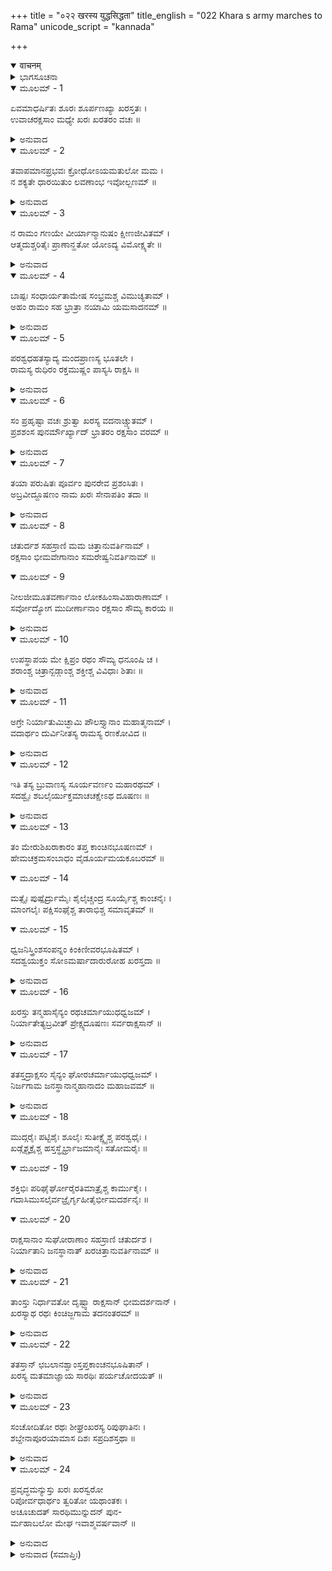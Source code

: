 +++
title = "०२२ खरस्य युद्धसिद्धता"
title_english = "022 Khara s army marches to Rama"
unicode_script = "kannada"

+++
<details open><summary>वाचनम्</summary>

<div class="audioEmbed"  caption="श्रीराम-हरिसीताराममूर्ति-घनपाठिभ्यां वचनम्" src="https://archive.org/download/Ramayana-recitation-Sriram-harisItArAmamUrti-Ghanapaati-v2/Kanda_3/Kanda_3_ARK-022-Kharasya_Yudhdha_Sidhathaa.mp3"></div>
</details>



<details><summary>ಭಾಗಸೂಚನಾ</summary>

ಹದಿನಾಲ್ಕು ಸಾವಿರ ರಾಕ್ಷಸಯೋಧರೊಂದಿಗೆ ಖರ-ದೂಷಣರು ಪಂಚವಟಿಗೆ ಹೋದುದು
</details>

<details open><summary>ಮೂಲಮ್ - 1</summary>

ಏವಮಾಧರ್ಷಿತಃ ಶೂರಃ ಶೂರ್ಪಣಖ್ಯಾ ಖರಸ್ತತಃ ।  
ಉವಾಚರಕ್ಷಸಾಂ ಮಧ್ಯೇ ಖರಃ ಖರತರಂ ವಚಃ ॥
</details>

<details><summary>ಅನುವಾದ</summary>

ಶೂರ್ಪಣಖಿಯಿಂದ ಹೀಗೆ ನಿಂದಿತನಾದ ಶೂರ-ವೀರ ಖರನು ರಾಕ್ಷಸರ ನಡುವೆ ಅತ್ಯಂತ ಕಠೋರ ವಾಣಿಯಲ್ಲಿ ಇಂತೆಂದನು-॥1॥
</details>

<details open><summary>ಮೂಲಮ್ - 2</summary>

ತವಾಪಮಾನಪ್ರಭವಃ ಕ್ರೋಧೋಽಯಮತುಲೋ ಮಮ ।  
ನ ಶಕ್ಯತೇ ಧಾರಯಿತುಂ ಲವಣಾಂಭ ಇವೋಲ್ಬಣಮ್ ॥
</details>

<details><summary>ಅನುವಾದ</summary>

ತಂಗೀ! ನಿನ್ನ ಅಪಮಾನದಿಂದಾಗಿ ನನಗೆ ತಡೆಯಲಾರದಷ್ಟು ಕ್ರೋಧ ಉಂಟಾಗಿದೆ. ಇದನ್ನು ಧರಿಸುವುದು ಅಥವಾ ಅದುಮಿ ಇಡಲು ಪೂರ್ಣಿಮೆಯಂದು ಉಕ್ಕಿದ ಸಮುದ್ರದ ನೀರನ್ನು ತಡೆಯಲು ಸಾಧ್ಯವಾಗದಂತೆ, ಯಾವ ವಿಧದಿಂದಲೂ ಸಂಭವಿಸಲಾರದು. (ಅಥವಾ ಗಾಯದ ಮೇಲೆ ಉಪ್ಪಿನ ನೀರು ಹಾಕಿದಾಗ ಅಸಹ್ಯವಾಗುವಂತೆ ಸಹಿಸಲಾಗುವುದಿಲ್ಲ..॥2॥
</details>

<details open><summary>ಮೂಲಮ್ - 3</summary>

ನ ರಾಮಂ ಗಣಯೇ ವೀರ್ಯಾನ್ಮಾನುಷಂ ಕ್ಷೀಣಜೀವಿತಮ್ ।  
ಆತ್ಮದುಶ್ಚರಿತೈಃ ಪ್ರಾಣಾನ್ಹತೋ ಯೋಽದ್ಯ ವಿಮೋಕ್ಷ್ಯತೇ ॥
</details>

<details><summary>ಅನುವಾದ</summary>

ನಾನು ಪರಾಕ್ರಮದ ದೃಷ್ಟಿಯಿಂದ ರಾಮನನ್ನು ಗಣನೆಗೆ ತರುವುದಿಲ್ಲ. ಏಕೆಂದರೆ ಆ ಮನುಷ್ಯನ ಜೀವನ ಈಗ ಕ್ಷೀಣವಾಗುತ್ತಾ ಸಾಗಿದೆ. ಅವನು ತನ್ನ ದುಷ್ಕರ್ಮದಿಂದಲೇ ಸತ್ತುಹೋಗಿ, ಇಂದೇ ಪ್ರಾಣಗಳನ್ನು ಕಳೆದುಕೊಳ್ಳುವನು.॥3॥
</details>

<details open><summary>ಮೂಲಮ್ - 4</summary>

ಬಾಷ್ಪಃ ಸಂಧಾರ್ಯತಾಮೇಷ ಸಂಭ್ರಮಶ್ಚ ವಿಮುಚ್ಯತಾಮ್ ।  
ಅಹಂ ರಾಮಂ ಸಹ ಭ್ರಾತ್ರಾ ನಯಾಮಿ ಯಮಸಾದನಮ್ ॥
</details>

<details><summary>ಅನುವಾದ</summary>

ನೀನು ನಿನ್ನ ಕಂಬನಿಯನ್ನು ನಿಲ್ಲಿಸು ಹಾಗೂ ಈ ಗಾಬರಿಯನ್ನು ಬಿಡು. ನಾನು ತಮ್ಮನೊಡನೆ ರಾಮನನ್ನು ಈಗಲೇ ಯಮಲೋಕಕ್ಕೆ ಕಳಿಸುವೆನು.॥4॥
</details>

<details open><summary>ಮೂಲಮ್ - 5</summary>

ಪರಶ್ವಧಹತಸ್ಯಾದ್ಯ ಮಂದಪ್ರಾಣಸ್ಯ ಭೂತಲೇ ।  
ರಾಮಸ್ಯ ರುಧಿರಂ ರಕ್ತಮುಷ್ಣಂ ಪಾಸ್ಯಸಿ ರಾಕ್ಷಸಿ ॥
</details>

<details><summary>ಅನುವಾದ</summary>

ರಾಕ್ಷಸೀ! ಇಂದೇ ನನ್ನ ಕೊಡಲಿಯ ಹೊಡೆತದಿಂದ ನಿಷ್ಪ್ರಾಣವಾಗಿ ಧರೆಯಲ್ಲಿ ಬಿದ್ದಿರುವ ರಾಮನ ಬಿಸಿ-ಬಿಸಿ ರಕ್ತವು ನಿನಗೆ ಕುಡಿಯಲು ಸಿಗುವುದು.॥5॥
</details>

<details open><summary>ಮೂಲಮ್ - 6</summary>

ಸಂ ಪ್ರಹೃಷ್ಟಾ ವಚಃ ಶ್ರುತ್ವಾ ಖರಸ್ಯ ವದನಾಚ್ಚ್ಯುತಮ್ ।  
ಪ್ರಶಶಂಸ ಪುನರ್ಮೌರ್ಖ್ಯಾದ್ ಭ್ರಾತರಂ ರಕ್ಷಸಾಂ ವರಮ್ ॥
</details>

<details><summary>ಅನುವಾದ</summary>

ಖರನು ಹೇಳಿದ ಮಾತನ್ನು ಕೇಳಿ ಶೂರ್ಪಣಖಿಗೆ ಬಹಳ ಸಂತೋಷವಾಯಿತು. ಅವಳು ಮೂರ್ಖತೆಯಿಂದ ರಾಕ್ಷಸರಲ್ಲಿ ಶ್ರೇಷ್ಠ ಅಣ್ಣನಾದ ಖರನನ್ನು ಭೂರಿ-ಭೂರಿ ಪ್ರಶಂಸಿದಳು.॥6॥
</details>

<details open><summary>ಮೂಲಮ್ - 7</summary>

ತಯಾ ಪರುಷಿತಃ ಪೂರ್ವಂ ಪುನರೇವ ಪ್ರಶಂಸಿತಃ ।  
ಅಬ್ರವೀದ್ದೂಷಣಂ ನಾಮ ಖರಃ ಸೇನಾಪತಿಂ ತದಾ ॥
</details>

<details><summary>ಅನುವಾದ</summary>

ತಾನು ಮೊದಲು ಯಾರನ್ನು ಕಠೋರವಾಣಿಯಿಂದ ತಿರಸ್ಕರಿಸಿದ್ದಳೋ, ಮತ್ತೆ ಯಾರನ್ನು ಅತ್ಯಂತ ಹೊಗಳಿದ್ದಳೋ ಆ ಖರನು ಆಗ ತನ್ನ ಸೇನಾಪತಿಯಾದ ದೂಷಣನಲ್ಲಿ ಹೇಳಿದನು.॥7॥
</details>

<details open><summary>ಮೂಲಮ್ - 8</summary>

ಚತುರ್ದಶ ಸಹಸ್ರಾಣಿ ಮಮ ಚಿತ್ತಾನುವರ್ತಿನಾಮ್ ।  
ರಕ್ಷಸಾಂ ಭೀಮವೇಗಾನಾಂ ಸಮರೇಷ್ವನಿವರ್ತಿನಾಮ್ ॥
</details>

<details open><summary>ಮೂಲಮ್ - 9</summary>

ನೀಲಜೀಮೂತವರ್ಣಾನಾಂ ಲೋಕಹಿಂಸಾವಿಹಾರಾಣಾಮ್ ।  
ಸರ್ವೋದ್ಯೋಗ ಮುದೀರ್ಣಾನಾಂ ರಕ್ಷಸಾಂ ಸೌಮ್ಯ ಕಾರಯ ॥
</details>

<details><summary>ಅನುವಾದ</summary>

ಸೌಮ್ಯ! ನನ್ನ ಮನಸ್ಸಿಗೆ ಅನುಕೂಲವಾಗಿ ನಡೆಯುವ, ಯುದ್ಧದಿಂದ ಎಂದು ಹಿಂದೆಗೆಯದವ, ಭಯಂಕರ ವೇಗಶಾಲೀ, ಕರೀ ಮೊಡಗಳಂತೆ ಕಪ್ಪು ಬಣ್ಣದವ, ಜನರ ಹಿಂಸೆಯಿಂದ ಕ್ರೀಡಿಸುವ ಹಾಗೂ ಯುದ್ಧದಲ್ಲಿ ಉತ್ಸಾಹಿಯಾಗಿ ಮುನ್ನುಗ್ಗುವ ದೂಷಣನೇ! ಹದಿನಾಲ್ಕು ಸಾವಿರ ರಾಕ್ಷಸರನ್ನು ಯುದ್ಧಕ್ಕಾಗಿ ಕಳಿಸುವ ಸಿದ್ಧತೆಯನ್ನು ಮಾಡ.॥8-9॥
</details>

<details open><summary>ಮೂಲಮ್ - 10</summary>

ಉಪಸ್ಥಾಪಯ ಮೇ ಕ್ಷಿಪ್ರಂ ರಥಂ ಸೌಮ್ಯ ಧನೂಂಷಿ ಚ ।  
ಶರಾಂಶ್ಚ ಚಿತ್ರಾನ್ಖಡ್ಗಾಂಶ್ಚ ಶಕ್ತೀಶ್ಚ ವಿವಿಧಾಃ ಶಿತಾಃ ॥
</details>

<details><summary>ಅನುವಾದ</summary>

ಸೇನಾಪತಿಯೇ! ನೀನು ಬೇಗನೇ ನನ್ನ ರಥವನ್ನು ಇಲ್ಲಿಗೆ ತರಿಸು. ಅದರಲ್ಲಿ ಅನೇಕ ಧನುರ್ಬಾಣ, ವಿಚಿತ್ರವಾದ ಖಡ್ಗಗಳನ್ನು ನಾನಾ ಪ್ರಕಾರದ ತೀಕ್ಷ್ಣ ಶಕ್ತಿಗಳನ್ನೂ ತುಂಬಿರಲಿ.॥10॥
</details>

<details open><summary>ಮೂಲಮ್ - 11</summary>

ಅಗ್ರೇ ನಿರ್ಯಾತುಮಿಚ್ಛಾಮಿ ಪೌಲಸ್ತ್ಯಾನಾಂ ಮಹಾತ್ಮನಾಮ್ ।  
ವದಾರ್ಥಂ ದುರ್ವಿನೀತಸ್ಯ ರಾಮಸ್ಯ ರಣಕೋವಿದ ॥
</details>

<details><summary>ಅನುವಾದ</summary>

ರಣಕುಶಲ ವೀರನೇ! ಈ ದರ್ವಿನೀತನಾದ, ಅವಿಧೇಯನಾದ ಶ್ರೀರಾಮನನ್ನು ವಧಿಸಲಿಕ್ಕಾಗಿ ಮಹಾಮನಸ್ವೀ ಪುಲಸ್ತ್ಯವಂಶೀ ರಾಕ್ಷಸರ ಮುಂದುಗಡೆ ನಾನೇ ಹೋಗಲು ಬಯಸುತ್ತೇನೆ.॥11॥
</details>

<details open><summary>ಮೂಲಮ್ - 12</summary>

ಇತಿ ತಸ್ಯ ಬ್ರುವಾಣಸ್ಯ ಸೂರ್ಯವರ್ಣಂ ಮಹಾರಥಮ್ ।  
ಸದಶ್ವೈಃ ಶಬಲೈರ್ಯುಕ್ತಮಾಚಚಕ್ಷೇಽಥ ದೂಷಣಃ ॥
</details>

<details><summary>ಅನುವಾದ</summary>

ಖರನು ಹೀಗೆ ಆಜ್ಞಾಪಿಸುತ್ತಲೇ ಒಂದು ಸೂರ್ಯನಂತೆ ಪ್ರಕಾಶಮಾನವಾದ ಮತ್ತು ಚಿತ್ರವರ್ಣದ ಕುದುರೆಗಳನ್ನು ಹೂಡಿದ ವಿಶಾಲರಥವು ಅಲ್ಲಿಗೆ ಬಂದಿರುವುದನ್ನು ದೂಷಣನು ಖರನಿಗೆ ಸೂಚಿಸಿದನು.॥12॥
</details>

<details open><summary>ಮೂಲಮ್ - 13</summary>

ತಂ ಮೇರುಶಿಖರಾಕಾರಂ ತಪ್ತ ಕಾಂಚಿನಭೂಷಣಮ್ ।  
ಹೇಮಚಕ್ರಮಸಂಬಾಧಂ ವೈಡೂರ್ಯಮಯಕೂಬರಮ್ ॥
</details>

<details open><summary>ಮೂಲಮ್ - 14</summary>

ಮತ್ಸೈಃ ಪುಷ್ಪೈರ್ದ್ರುಮೈಃ ಶೈಲೈಚ್ಚಂದ್ರ ಸೂರ್ಯೈಶ್ಚ ಕಾಂಚನೈಃ ।  
ಮಾಂಗಲೈಃ  ಪಕ್ಷಿಸಂಘೈಶ್ಚ ತಾರಾಭಿಶ್ಚ ಸಮಾವೃತಮ್ ॥
</details>

<details open><summary>ಮೂಲಮ್ - 15</summary>

ಧ್ವಜನಿಸ್ತ್ರಿಂಶಸಂಪನ್ನಂ ಕಿಂಕಿಣೀವರಭೂಷಿತಮ್ ।  
ಸದಶ್ವಯುಕ್ತಂ ಸೋಽಮರ್ಷಾದಾರುರೋಹ ಖರಸ್ತದಾ ॥
</details>

<details><summary>ಅನುವಾದ</summary>

ಆ ರಥವು ಮೇರುಪರ್ವತದಂತೆ ಎತ್ತರವಾಗಿತ್ತು, ಅದನ್ನು ಪುಟಕ್ಕಿಟ್ಟ ಚಿನ್ನದಿಂದ ಅಲಂಕರಿಸಲಾಗಿತ್ತು. ಬಹಳ ವಿಸ್ತಾರವಾದ ಆ ರಥದ ಮೂಕಿಯು ವೈಢೂರ್ಯಮಯವಾಗಿತ್ತು, ಅದಕ್ಕೆ ಸುವರ್ಣಮಯವಾದ ಚಕ್ರಗಳಿದ್ದವು. ಅದನ್ನು ಅಲಂಕರಿಸಲು ಚಿನ್ನದ ಮೀನು, ಹೂವು, ವೃಕ್ಷ, ಪರ್ವತ, ಚಂದ್ರ, ಸೂರ್ಯ, ಮಾಂಗಲಿಕ ಪಕ್ಷಿಗಳ ಸಮುದಾಯ ಹಾಗೂ ನಕ್ಷತ್ರಗಳಿಂದ ಆ ರಥವು ಸುಶೋಭಿತವಾಗಿತ್ತು. ಅದರ ಮೇಲೆ ಧ್ವಜವು ಹಾರಾಡುತ್ತಿದ್ದು, ರಥದೊಳಗೆ ಖಡ್ಗವೇ ಮೊದಲಾದ ಅಸ್ತ್ರ-ಶಸ್ತ್ರಗಳನ್ನು ಇರಿಸಲಾಗಿತ್ತು. ಸಣ್ಣ-ಸಣ್ಣ ಗಂಟೆಗಳಿಂದ, ಸುಂದರಗೆಜ್ಜೆಗಳಿಂದ ಅಲಂಕರಿಸಿದ, ಉತ್ತಮ ಕುದುರೆಗಳಿಂದ ಕೂಡಿದ ಆ ರಥದ ಮೇಲೆ ರಾಕ್ಷಸರಾಜ ಖರನು ಆರೂಢನಾದನು. ತನ್ನ ತಂಗಿಯ ಅಪಮಾನವನ್ನು ನೆನೆದು ಮನಸ್ಸಿನಲ್ಲಿ ಬಹಳ ಸಿಟ್ಟುಗೊಂಡಿದ್ದನು.॥13-15॥
</details>

<details open><summary>ಮೂಲಮ್ - 16</summary>

ಖರಸ್ತು ತನ್ಮಹಾಸೈನ್ಯಂ ರಥಚರ್ಮಾಯುಧಧ್ವಜಮ್ ।  
ನಿರ್ಯಾತೇತ್ಯಬ್ರವೀತ್  ಪ್ರೇಕ್ಷ್ಯದೂಷಣಃ ಸರ್ವರಾಕ್ಷಸಾನ್ ॥
</details>

<details><summary>ಅನುವಾದ</summary>

ರಥ, ಗುರಾಣಿ, ಅಸ್ತ್ರ-ಶಸ್ತ್ರ ಹಾಗೂ ಧ್ವಜದಿಂದ ಸಂಪನ್ನನಾದ ಆ ವಿಶಾಲ ಸೈನ್ಯವನ್ನು ನೋಡಿ ಖರ ಮತ್ತು ದೂಷಣರು ಸಮಸ್ತ ರಾಕ್ಷಸರಿಗೆ, ‘ಹೊರಡಿ, ಮುಂದಕ್ಕೆ ನಡೆಯಿರಿ’ ಎಂದು ಹೇಳಿದರು.॥16॥
</details>

<details open><summary>ಮೂಲಮ್ - 17</summary>

ತತಸ್ತದ್ರಾಕ್ಷಸಂ ಸೈನ್ಯಂ ಘೋರಚರ್ಮಾಯುಧಧ್ವಜಮ್ ।  
ನಿರ್ಜಗಾಮ ಜನಸ್ಥಾನಾನ್ಮಹಾನಾದಂ ಮಹಾಜವಮ್ ॥
</details>

<details><summary>ಅನುವಾದ</summary>

ಹೊರಡಲು ಅಪ್ಪಣೆಯಾಗುತ್ತಲೇ ಭಯಂಕರ ಗುರಾಣಿ, ಅಸ್ತ್ರ-ಶಸ್ತ್ರ ಹಾಗೂ ಧ್ವಜದಿಂದ ಕೂಡಿದ ಆ ವಿಶಾಲರಾಕ್ಷಸ ಸೈನ್ಯವು ಜೋರು-ಜೋರಾಗಿ ಗರ್ಜಿಸುತ್ತಾ ಜನಸ್ಥಾನದಿಂದ ವೇಗವಾಗಿ ಹೊರಟಿತು.॥17॥
</details>

<details open><summary>ಮೂಲಮ್ - 18</summary>

ಮುದ್ಗರೈಃ ಪಟ್ಟಿಶೈಃ ಶೂಲೈಃ ಸುತೀಕ್ಷ್ಣೈಶ್ಚ ಪರಶ್ವಧೈಃ ।  
ಖಡ್ಗೈಶ್ಚಕ್ರೈಶ್ಚ ಹಸ್ತಸ್ಥೈರ್ಭ್ರಾಜಮಾನೈಃ ಸತೋಮರೈಃ ॥
</details>

<details open><summary>ಮೂಲಮ್ - 19</summary>

ಶಕ್ತಿಭಿಃ ಪರಿಘೈರ್ಘೋರೈರತಿಮಾತ್ರೈಶ್ಚ ಕಾರ್ಮುಕೈಃ ।  
ಗದಾಸಿಮುಸಲೈರ್ವಜ್ರೈರ್ಗೃಹೀತೈರ್ಭೀಮದರ್ಶನೈಃ ॥
</details>

<details open><summary>ಮೂಲಮ್ - 20</summary>

ರಾಕ್ಷಸಾನಾಂ ಸುಘೋರಾಣಾಂ ಸಹಸ್ರಾಣಿ ಚತುರ್ದಶ ।  
ನಿರ್ಯಾತಾನಿ ಜನಸ್ಥಾನಾತ್ ಖರಚಿತ್ತಾನುವರ್ತಿನಾಮ್ ॥
</details>

<details><summary>ಅನುವಾದ</summary>

ಸೈನಿಕರ ಕೈಗಳಲ್ಲಿ ಮುದ್ಗರ, ಪಟ್ಟಿಶ, ಶೂಲ, ಹರಿತವಾದ ಗಂಡುಕೊಡಲಿ, ಖಡ್ಗ, ಚಕ್ರ, ಮುಸಲ, ವಜ್ರ (ಎಂಟು ಮೂಲೆಗಳುಳ್ಳ ವಿಶೇಷ ಆಯುಧ) ಇವು ಆ ರಾಕ್ಷಸರ ಕೈಗಳಲ್ಲಿ ಭಯಾನಕವಾಗಿ ತೋರುತ್ತಿದ್ದವು. ಈ ಅಸ್ತ್ರ-ಶಸ್ತ್ರಗಳಿಂದ ಕೂಡಿದ ಖರನ ಮನದ ಇಚ್ಛೆಗನುಸಾರ ನಡೆಯುವ ಅತ್ಯಂತ ಭಯಂಕರ ಹದಿನಾಲ್ಕು ಸಾವಿರ ರಾಕ್ಷಸರು ಜನಸ್ಥಾನದಿಂದ ಯುದ್ಧಕ್ಕಾಗಿ ಹೊರಟುಬಿಟ್ಟರು.॥18-20॥
</details>

<details open><summary>ಮೂಲಮ್ - 21</summary>

ತಾಂಸ್ತು ನಿರ್ಧಾವತೋ ದೃಷ್ಟ್ವಾ ರಾಕ್ಷಸಾನ್ ಭೀಮದರ್ಶನಾನ್ ।  
ಖರಸ್ಯಾಥ ರಥಃ ಕಿಂಚಿಜ್ಜಗಾಮ ತದನಂತರಮ್ ॥
</details>

<details><summary>ಅನುವಾದ</summary>

ಆ ಭಯಂಕರವಾಗಿ ಕಾಣುವ ರಾಕ್ಷಸರು ಹೋಗುವುದನ್ನು ನೋಡಿ, ಖರನ ರಥವು ಕೂಡ ಸ್ವಲ್ಪ ಹೊತ್ತು ಸೈನಿಕರು ಹೊರಡುವುದನ್ನು ಪ್ರತೀಕ್ಷೆಮಾಡಿ ಅವರೊಂದಿಗೆ ಮುಂದುವರೆಯಿತು.॥21॥
</details>

<details open><summary>ಮೂಲಮ್ - 22</summary>

ತತಸ್ತಾನ್  ಛಬಲಾನಶ್ವಾಂಸ್ತಪ್ತಕಾಂಚನಭೂಷಿತಾನ್ ।  
ಖರಸ್ಯ ಮತಮಾಜ್ಞಾಯ ಸಾರಥಿಃ ಪರ್ಯಚೋದಯತ್ ॥
</details>

<details><summary>ಅನುವಾದ</summary>

ಅನಂತರ ಖರನ ಅಭಿಪ್ರಾಯ ತಿಳಿದು ಅವನ ಸಾರಥಿಯು ಪುಟಕ್ಕಿಟ್ಟ ಚಿನ್ನದ ಆಭರಣಗಳಿಂದ ಭೂಷಿತವಾದ ಆ ಚಿತ್ರವರ್ಣದ ಕುದುರೆಗಳನ್ನು ಓಡಿಸಿದನು.॥22॥
</details>

<details open><summary>ಮೂಲಮ್ - 23</summary>

ಸಂಚೋದಿತೋ ರಥಃ ಶೀಘ್ರಂಖರಸ್ಯ ರಿಪುಘಾತಿನಃ ।  
ಶಬ್ದೇನಾಪೂರಯಾಮಾಸ  ದಿಶಃ ಸಪ್ರದಿಶಸ್ತಥಾ ॥
</details>

<details><summary>ಅನುವಾದ</summary>

ಅವನು ಓಡಿಸುತ್ತಲೇ ಶತ್ರುಘಾತಿ ಖರನ ರಥವು ಶೀಘ್ರವಾಗಿ, ಗರ-ಗರ ಶಬ್ದಮಾಡುತ್ತಾ ಎಲ್ಲ ದಿಕ್ಕುಗಳನ್ನು ಪ್ರತಿಧ್ವನಿಸುತ್ತಾ ಮುಂದುವರೆಯಿತು.॥23॥
</details>

<details open><summary>ಮೂಲಮ್ - 24</summary>

ಪ್ರವೃದ್ಧಮನ್ಯುಸ್ತು ಖರಃ ಖರಸ್ವರೋ  
ರಿಪೋರ್ವಧಾರ್ಥಂ  ತ್ವರಿತೋ ಯಥಾಂತಕಃ ।  
ಅಚೂಚುದತ್ ಸಾರಥಿಮುನ್ನುದನ್ ಪುನ-  
ರ್ಮಹಾಬಲೋ ಮೇಘ ಇವಾಶ್ಮವರ್ಷವಾನ್ ॥
</details>

<details><summary>ಅನುವಾದ</summary>

ಆಗ ಖರನ ಕ್ರೋಧ ಹೆಚ್ಚಾಗಿತ್ತು. ಅವನ ಸ್ವರವು ಕಠೋರವಾಗಿತ್ತು. ಅವನು ಶತ್ರುವಿನ ವಧೆಗಾಗಿ ಆತುರನಾಗಿದ್ದು, ಯಮನಂತೆ ಭಯಂಕರವಾಗಿ ಕಾಣುತ್ತಿದ್ದನು. ಆಲಿ ಕಲ್ಲುಗಳನ್ನು ಸುರಿಸುವ ಮೇಗಳು ಜೋರಾಗಿ ಗರ್ಜಿಸುವಂತೆಯೇ ಮಹಾಬಲಿ ಖರನು ಗಟ್ಟಿಯಾಗಿ ಸಿಂಹನಾದ ಮಾಡಿ ಪುನಃ ಸಾರಥಿಗೆ ರಥವನ್ನು ಮುನ್ನಡೆಸುವಂತೆ ಪ್ರೇರೇಪಿಸಿದನು.॥24॥
</details>

<details><summary>ಅನುವಾದ (ಸಮಾಪ್ತಿಃ)</summary>

ಶ್ರೀ ವಾಲ್ಮೀಕಿವಿರಚಿತ ಆರ್ಷರಾಮಾಯಣ ಆದಿಕಾವ್ಯದ ಅರಣ್ಯಕಾಂಡದಲ್ಲಿ ಇಪ್ಪತ್ತೆರಡನೆಯ ಸರ್ಗ ಸಂಪೂರ್ಣವಾಯಿತು. ॥22॥
</details>
